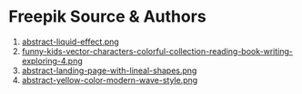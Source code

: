 # Freepik Source & Authors

1. [abstract-liquid-effect.png](https://www.freepik.com/free-vector/abstract-liquid-effect-landing-page-template_4904044.htm)
2. [funny-kids-vector-characters-colorful-collection-reading-book-writing-exploring-4.png](https://www.freepik.com/free-vector/funny-kids-vector-characters-colorful-collection-reading-book-writing-exploring-vector-illustration_25273436.htm)
3. [abstract-landing-page-with-lineal-shapes.png](https://www.freepik.com/free-vector/abstract-landing-page-with-lineal-shapes_6007523.htm)
4. [abstract-yellow-color-modern-wave-style.png](https://www.freepik.com/free-vector/abstract-yellow-color-modern-wave-style-design-background_225718811.htm)
